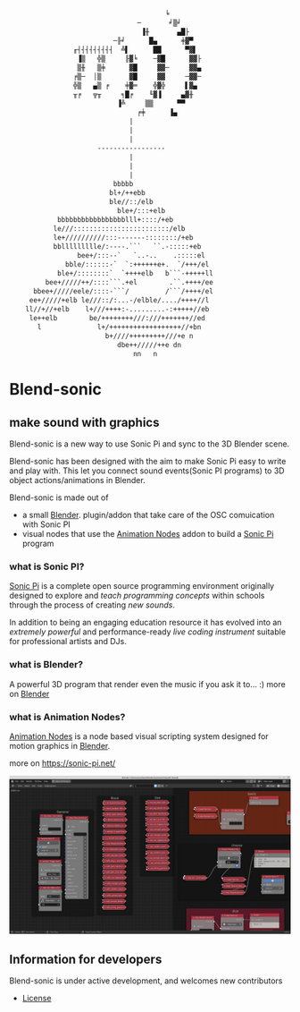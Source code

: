                                            ╘
                                    ─       ╛▒╛
                                     ▐╫       ▄█├
                              ─╟╛      █▄      ╪▓▀
                    ╓┤┤┤┤┤┤┤┤┤  ╩▌      ██      ▀▓▌
                     ▐▒   ╬▒     ╟▓╘    ─▓█      ▓▓├
                     ▒╫   ▒╪      ▓█     ▓▓─     ▓▓▄
                    ╒▒─  │▒       ▓█     ▓▓     ─▓▓─
                    ╬▒   ▄▒ ╒    ╪▓═    ╬▓╬     ▌▓▄
                    ╥╒   ╦╥     ╕█╒    ╙▓▐     ▄▓╫
                               ▐╩     ▒▒      ▀▀
                                    ╒╪      ▐▄
                                  |
                                  |
                                  |
                          -----------------                
                                  |
                                  |
                                  |
                              bbbbb                     
                             bl+/++ebb                  
                             ble//::/elb                
                               ble+/:::+elb             
                bbbbbbbbbbbbbbbbblll+::::/+eb           
               le///::::::::::::::::::::::::/elb        
               le+//////////:::-------::::::::/+eb      
               bbllllllllle/:----.```   ``.-:::::+eb    
                     bee+/:::--`   `..-..    .:::::el   
                  bble/::::::-`  `:++++++e+.  `/+++/el  
                ble+/::::::::`  `++++elb   b```-+++++ll 
             bee+/////++/::::```.+el        .``.++++/ee 
          bbee+/////eele/::::-```/         /```/++++/el 
         ee+/////+elb le///::/:...-/elble/..../++++//l  
        ll//+//+elb    l+///++++:-.........-:+++++//eb  
         le++elb        be/++++++++///:///+++++++//ed   
           l              l+/++++++++++++++++++//+bn    
                            b+////+++++++++///+e n      
                               dbe++/////++e dn         
                                   nn   n               
# Blend-sonic
## make sound with graphics

Blend-sonic is a new way to use Sonic Pi and sync to the 3D Blender scene. 

Blend-sonic has been designed with the aim to make Sonic Pi easy to write and play with.
This let you connect sound events(Sonic PI programs) to 3D object actions/animations in Blender.

Blend-sonic is made out of 
* a small [Blender](https://blender.org). plugin/addon that take care of the OSC comuication with Sonic PI
* visual nodes that use the  [Animation Nodes](https://github.com/JacquesLucke/animation_nodes) addon to build 
a [Sonic Pi](https://github.com/sonic-pi-net/sonic-pi) program

### what is Sonic PI?

[Sonic Pi](https://github.com/sonic-pi-net/sonic-pi) is a complete open source programming environment originally
designed to explore and *teach programming concepts* within schools through
the process of creating *new sounds*.

In addition to being an engaging education resource it has evolved into
an *extremely powerful* and performance-ready *live coding instrument* suitable
for professional artists and DJs.

### what is Blender?
A powerful 3D program that render even the music if you ask it to... :)
more on [Blender](https://blender.org)
### what is Animation Nodes?

[Animation Nodes](https://github.com/JacquesLucke/animation_nodes) is a node based visual scripting system designed for motion graphics in [Blender](https://blender.org).

more on https://sonic-pi.net/

![screenshoot1](doc/screen1.png)

## Information for developers

Blend-sonic is under active development, and welcomes new contributors

* [License](LICENSE.md)

